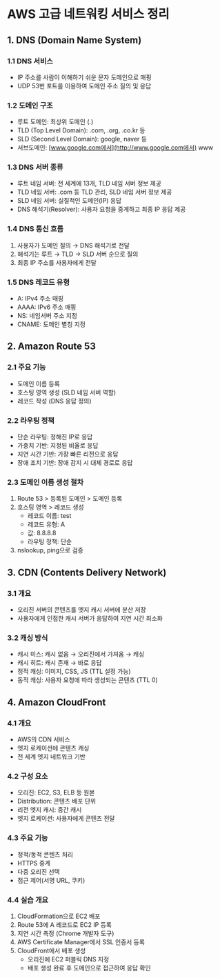 # AWS 고급 네트워킹 서비스 정리

## 1. DNS (Domain Name System)

### 1.1 DNS 서비스

- IP 주소를 사람이 이해하기 쉬운 문자 도메인으로 매핑
- UDP 53번 포트를 이용하여 도메인 주소 질의 및 응답

### 1.2 도메인 구조

- 루트 도메인: 최상위 도메인 (.)
- TLD (Top Level Domain): .com, .org, .co.kr 등
- SLD (Second Level Domain): google, naver 등
- 서브도메인: [www.google.com에서](http://www.google.com에서) www

### 1.3 DNS 서버 종류

- 루트 네임 서버: 전 세계에 13개, TLD 네임 서버 정보 제공
- TLD 네임 서버: .com 등 TLD 관리, SLD 네임 서버 정보 제공
- SLD 네임 서버: 실질적인 도메인(IP) 응답
- DNS 해석기(Resolver): 사용자 요청을 중계하고 최종 IP 응답 제공

### 1.4 DNS 통신 흐름

1. 사용자가 도메인 질의 → DNS 해석기로 전달
2. 해석기는 루트 → TLD → SLD 서버 순으로 질의
3. 최종 IP 주소를 사용자에게 전달

### 1.5 DNS 레코드 유형

- A: IPv4 주소 매핑
- AAAA: IPv6 주소 매핑
- NS: 네임서버 주소 지정
- CNAME: 도메인 별칭 지정

## 2. Amazon Route 53

### 2.1 주요 기능

- 도메인 이름 등록
- 호스팅 영역 생성 (SLD 네임 서버 역할)
- 레코드 작성 (DNS 응답 정의)

### 2.2 라우팅 정책

- 단순 라우팅: 정해진 IP로 응답
- 가중치 기반: 지정된 비율로 응답
- 지연 시간 기반: 가장 빠른 리전으로 응답
- 장애 조치 기반: 장애 감지 시 대체 경로로 응답

### 2.3 도메인 이름 생성 절차

1. Route 53 > 등록된 도메인 > 도메인 등록
2. 호스팅 영역 > 레코드 생성
   - 레코드 이름: test
   - 레코드 유형: A
   - 값: 8.8.8.8
   - 라우팅 정책: 단순
3. nslookup, ping으로 검증

## 3. CDN (Contents Delivery Network)

### 3.1 개요

- 오리진 서버의 콘텐츠를 엣지 캐시 서버에 분산 저장
- 사용자에게 인접한 캐시 서버가 응답하여 지연 시간 최소화

### 3.2 캐싱 방식

- 캐시 미스: 캐시 없음 → 오리진에서 가져옴 → 캐싱
- 캐시 히트: 캐시 존재 → 바로 응답
- 정적 캐싱: 이미지, CSS, JS (TTL 설정 가능)
- 동적 캐싱: 사용자 요청에 따라 생성되는 콘텐츠 (TTL 0)

## 4. Amazon CloudFront

### 4.1 개요

- AWS의 CDN 서비스
- 엣지 로케이션에 콘텐츠 캐싱
- 전 세계 엣지 네트워크 기반

### 4.2 구성 요소

- 오리진: EC2, S3, ELB 등 원본
- Distribution: 콘텐츠 배포 단위
- 리전 엣지 캐시: 중간 캐시
- 엣지 로케이션: 사용자에게 콘텐츠 전달

### 4.3 주요 기능

- 정적/동적 콘텐츠 처리
- HTTPS 중계
- 다중 오리진 선택
- 접근 제어(서명 URL, 쿠키)

### 4.4 실습 개요

1. CloudFormation으로 EC2 배포
2. Route 53에 A 레코드로 EC2 IP 등록
3. 지연 시간 측정 (Chrome 개발자 도구)
4. AWS Certificate Manager에서 SSL 인증서 등록
5. CloudFront에서 배포 생성
   - 오리진에 EC2 퍼블릭 DNS 지정
   - 배포 생성 완료 후 도메인으로 접근하여 응답 확인
